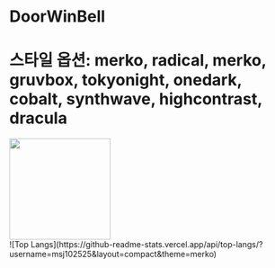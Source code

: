 # DoorWinBell
# 스타일 옵션: merko, radical, merko, gruvbox, tokyonight, onedark, cobalt, synthwave, highcontrast, dracula


<div>
  <img height="180em" src="https://github-readme-stats-sigma-five.vercel.app/api?username=msj102525&show_icons=true&theme=merko&include_all_commits=true&count_private=true"/>
</div>
  ![Top Langs](https://github-readme-stats.vercel.app/api/top-langs/?username=msj102525&layout=compact&theme=merko)
